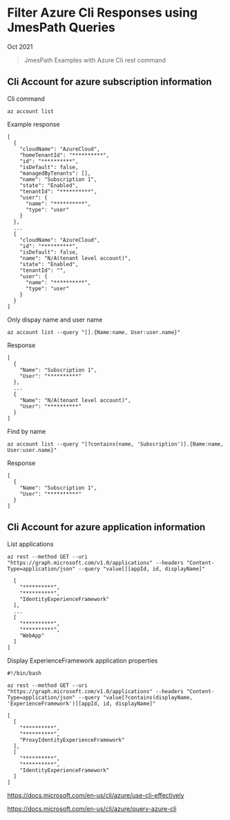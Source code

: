# Filter Azure Cli Responses using JmesPath Queries 

Oct 2021

> JmesPath Examples with Azure Cli rest command

## Cli Account for azure subscription information

Cli command

```
az account list
```

Example response 

```
[  
  {
    "cloudName": "AzureCloud",
    "homeTenantId": "**********",
    "id": "**********",
    "isDefault": false,
    "managedByTenants": [],
    "name": "Subscription 1",
    "state": "Enabled",
    "tenantId": "**********",
    "user": {
      "name": "**********",
      "type": "user"
    }
  },
  ...
  {
    "cloudName": "AzureCloud",
    "id": "**********",
    "isDefault": false,
    "name": "N/A(tenant level account)",
    "state": "Enabled",
    "tenantId": "",
    "user": {
      "name": "**********",
      "type": "user"
    }
  }
]

```

Only dispay name and user name 

```
az account list --query "[].{Name:name, User:user.name}"
```

Response 

```
[
  {
    "Name": "Subscription 1",
    "User": "**********"
  },
  ...
  {
    "Name": "N/A(tenant level account)",
    "User": "**********"
  }
]
```

Find by name

```
az account list --query "[?contains(name, 'Subscription')].{Name:name, User:user.name}"
```

Response

```
[
  {
    "Name": "Subscription 1",
    "User": "**********"
  }
]
```

## Cli Account for azure application information

List applications

```
az rest --method GET --uri "https://graph.microsoft.com/v1.0/applications" --headers "Content-Type=application/json" --query "value[][appId, id, displayName]"
```

```
  [
    "**********",
    "**********",
    "IdentityExperienceFramework"
  ],
  ...
  [
    "**********",
    "**********",
    "WebApp"
  ]
]
```

Display ExperienceFramework application properties

```
#!/bin/bash

az rest --method GET --uri "https://graph.microsoft.com/v1.0/applications" --headers "Content-Type=application/json" --query "value[?contains(displayName, 'ExperienceFramework')][appId, id, displayName]"
```

```
[
  [
    "**********",
    "**********",
    "ProxyIdentityExperienceFramework"
  ],
  [
    "**********",
    "**********",
    "IdentityExperienceFramework"
  ]
]
```
https://docs.microsoft.com/en-us/cli/azure/use-cli-effectively

https://docs.microsoft.com/en-us/cli/azure/query-azure-cli
